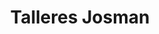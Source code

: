 ---
title: "Talleres Josman"
url: /sant-boi-de-llobregat/talleres-josman/
shop: reparación de automóviles
---